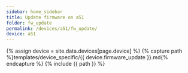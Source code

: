 ```yaml
---
sidebar: home_sidebar
title: Update firmware on a51
folder: fw_update
permalink: /devices/a51/fw_update/
device: a51
---
```

{% assign device = site.data.devices[page.device] %}
{% capture path %}templates/device_specific/{{ device.firmware_update }}.md{% endcapture %}
{% include {{ path }} %}
